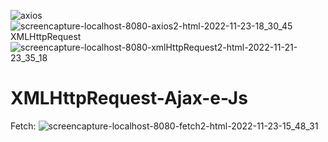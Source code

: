 ![axios](https://user-images.githubusercontent.com/69101674/203649860-97d3ebf1-cec7-4fe6-9f47-a9e372d75281.png)
![screencapture-localhost-8080-axios2-html-2022-11-23-18_30_45](https://user-images.githubusercontent.com/69101674/203649864-131143f1-f57c-4a6c-bb77-8b31aa097707.png)
XMLHttpRequest
![screencapture-localhost-8080-xmlHttpRequest2-html-2022-11-21-23_35_18](https://user-images.githubusercontent.com/69101674/203207138-1fa412e1-f2f0-415c-9da3-441eb4316eae.png)
# XMLHttpRequest-Ajax-e-Js
Fetch:
![screencapture-localhost-8080-fetch2-html-2022-11-23-15_48_31](https://user-images.githubusercontent.com/69101674/203625131-78814a0c-b051-4045-9cf7-48174490aa8c.png)
